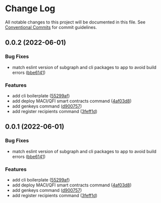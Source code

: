 # Change Log

All notable changes to this project will be documented in this file.
See [Conventional Commits](https://conventionalcommits.org) for commit guidelines.

## 0.0.2 (2022-06-01)


### Bug Fixes

* match eslint version of subgraph and cli packages to app to avoid build errors ([bbe6141](https://github.com/quadratic-funding/qfi/commit/bbe61411060b8143809f8e6a66e94aee0ad8f3fc))


### Features

* add cli boilerplate ([55299af](https://github.com/quadratic-funding/qfi/commit/55299af20bf7c2bd12be7a55f31c520271be2ecd))
* add deploy MACI/QFI smart contracts command ([4af03d8](https://github.com/quadratic-funding/qfi/commit/4af03d8f8f69d3041ddc7ca6451955d42c38a560))
* add genkeys command ([d900757](https://github.com/quadratic-funding/qfi/commit/d9007573a51577df551240bdaf259f589b07a3e1))
* add register recipients command ([3feff1d](https://github.com/quadratic-funding/qfi/commit/3feff1d82f11e7b63f51cba131743228d3aeb7f5))





## 0.0.1 (2022-06-01)


### Bug Fixes

* match eslint version of subgraph and cli packages to app to avoid build errors ([bbe6141](https://github.com/quadratic-funding/qfi/commit/bbe61411060b8143809f8e6a66e94aee0ad8f3fc))


### Features

* add cli boilerplate ([55299af](https://github.com/quadratic-funding/qfi/commit/55299af20bf7c2bd12be7a55f31c520271be2ecd))
* add deploy MACI/QFI smart contracts command ([4af03d8](https://github.com/quadratic-funding/qfi/commit/4af03d8f8f69d3041ddc7ca6451955d42c38a560))
* add genkeys command ([d900757](https://github.com/quadratic-funding/qfi/commit/d9007573a51577df551240bdaf259f589b07a3e1))
* add register recipients command ([3feff1d](https://github.com/quadratic-funding/qfi/commit/3feff1d82f11e7b63f51cba131743228d3aeb7f5))
